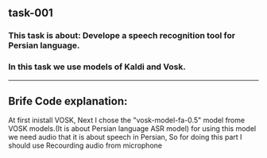 ## task-001

### This task is about: Develope a speech recognition tool for Persian language.
### In this task we use models of Kaldi and Vosk.
------------------------------------------------------------------------------
## Brife Code explanation:
At first inistall VOSK, Next I chose the "vosk-model-fa-0.5" model frome VOSK models.(It is about Persian language ASR model)
for using this model we need audio that it is about speech in Persian, So for doing this part I should use Recourding audio from microphone
